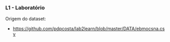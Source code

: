 ### L1 - Laboratório

Origem do dataset:

 - https://github.com/pdpcosta/lab2learn/blob/master/DATA/ebmocsna.csv